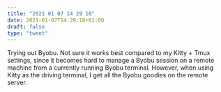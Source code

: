 ```yaml
---
title: "2021 01 07 14 29 18"
date: 2021-01-07T14:29:18+01:00
draft: false
type: "tweet"
---
```

Trying out Byobu. Not sure it works best compared to my Kitty + Tmux settings, since it becomes hard to manage a Byobu session on a remote machine from a currently running Byobu terminal. However, when using Kitty as the driving terminal, I get all the Byobu goodies on the remote server.
